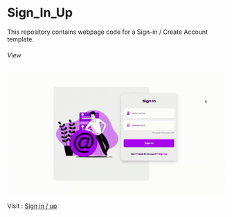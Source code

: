 # Sign_In_Up

This repository contains webpage code for a Sign-in / Create Account template. 

###### View

![Sign-in](images/sign_in_up.gif)


Visit : <a href = "http://abhishekchandra2522k.github.io/Sign_In_Up">Sign in / up</a>
